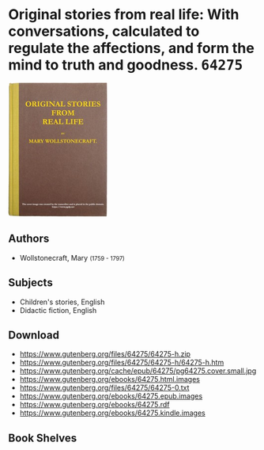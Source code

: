 # Original stories from real life: With conversations, calculated to regulate the affections, and form the mind to truth and goodness. <kbd>64275</kbd>

![](./cover.medium.jpg "")

## Authors


 - Wollstonecraft, Mary <small>(1759 - 1797)</small>

## Subjects


 - Children's stories, English
 - Didactic fiction, English

## Download


 - https://www.gutenberg.org/files/64275/64275-h.zip
 - https://www.gutenberg.org/files/64275/64275-h/64275-h.htm
 - https://www.gutenberg.org/cache/epub/64275/pg64275.cover.small.jpg
 - https://www.gutenberg.org/ebooks/64275.html.images
 - https://www.gutenberg.org/files/64275/64275-0.txt
 - https://www.gutenberg.org/ebooks/64275.epub.images
 - https://www.gutenberg.org/ebooks/64275.rdf
 - https://www.gutenberg.org/ebooks/64275.kindle.images

## Book Shelves


